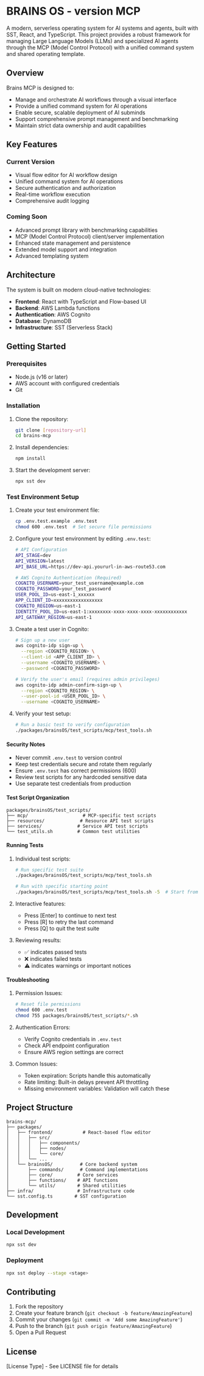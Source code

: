 # BRAINS OS - version MCP

A modern, serverless operating system for AI systems and agents, built with SST, React, and TypeScript. This project provides a robust framework for managing Large Language Models (LLMs) and specialized AI agents through the MCP (Model Control Protocol) with a unified command system and shared operating template.

## Overview

Brains MCP is designed to:
- Manage and orchestrate AI workflows through a visual interface
- Provide a unified command system for AI operations
- Enable secure, scalable deployment of AI subminds
- Support comprehensive prompt management and benchmarking
- Maintain strict data ownership and audit capabilities

## Key Features

### Current Version
- Visual flow editor for AI workflow design
- Unified command system for AI operations
- Secure authentication and authorization
- Real-time workflow execution
- Comprehensive audit logging

### Coming Soon
- Advanced prompt library with benchmarking capabilities
- MCP (Model Control Protocol) client/server implementation
- Enhanced state management and persistence
- Extended model support and integration
- Advanced templating system

## Architecture

The system is built on modern cloud-native technologies:
- **Frontend**: React with TypeScript and Flow-based UI
- **Backend**: AWS Lambda functions
- **Authentication**: AWS Cognito
- **Database**: DynamoDB
- **Infrastructure**: SST (Serverless Stack)

## Getting Started

### Prerequisites

- Node.js (v16 or later)
- AWS account with configured credentials
- Git

### Installation

1. Clone the repository:
   ```bash
   git clone [repository-url]
   cd brains-mcp
   ```

2. Install dependencies:
   ```bash
   npm install
   ```

3. Start the development server:
   ```bash
   npx sst dev
   ```

### Test Environment Setup

1. Create your test environment file:
   ```bash
   cp .env.test.example .env.test
   chmod 600 .env.test  # Set secure file permissions
   ```

2. Configure your test environment by editing `.env.test`:
   ```bash
   # API Configuration
   API_STAGE=dev
   API_VERSION=latest
   API_BASE_URL=https://dev-api.yoururl-in-aws-route53.com

   # AWS Cognito Authentication (Required)
   COGNITO_USERNAME=your_test_username@example.com
   COGNITO_PASSWORD=your_test_password
   USER_POOL_ID=us-east-1_xxxxxx
   APP_CLIENT_ID=xxxxxxxxxxxxxxxxxx
   COGNITO_REGION=us-east-1
   IDENTITY_POOL_ID=us-east-1:xxxxxxxx-xxxx-xxxx-xxxx-xxxxxxxxxxxx
   API_GATEWAY_REGION=us-east-1
   ```

3. Create a test user in Cognito:
   ```bash
   # Sign up a new user
   aws cognito-idp sign-up \
     --region <COGNITO_REGION> \
     --client-id <APP_CLIENT_ID> \
     --username <COGNITO_USERNAME> \
     --password <COGNITO_PASSWORD>

   # Verify the user's email (requires admin privileges)
   aws cognito-idp admin-confirm-sign-up \
     --region <COGNITO_REGION> \
     --user-pool-id <USER_POOL_ID> \
     --username <COGNITO_USERNAME>
   ```

4. Verify your test setup:
   ```bash
   # Run a basic test to verify configuration
   ./packages/brainsOS/test_scripts/mcp/test_tools.sh
   ```

#### Security Notes

- Never commit `.env.test` to version control
- Keep test credentials secure and rotate them regularly
- Ensure `.env.test` has correct permissions (600)
- Review test scripts for any hardcoded sensitive data
- Use separate test credentials from production

#### Test Script Organization

```
packages/brainsOS/test_scripts/
├── mcp/                    # MCP-specific test scripts
├── resources/             # Resource API test scripts
├── services/             # Service API test scripts
└── test_utils.sh         # Common test utilities
```

#### Running Tests

1. Individual test scripts:
   ```bash
   # Run specific test suite
   ./packages/brainsOS/test_scripts/mcp/test_tools.sh
   
   # Run with specific starting point
   ./packages/brainsOS/test_scripts/mcp/test_tools.sh -5  # Start from step 5
   ```

2. Interactive features:
   - Press [Enter] to continue to next test
   - Press [R] to retry the last command
   - Press [Q] to quit the test suite

3. Reviewing results:
   - ✅ indicates passed tests
   - ❌ indicates failed tests
   - ⚠️ indicates warnings or important notices

#### Troubleshooting

1. Permission Issues:
   ```bash
   # Reset file permissions
   chmod 600 .env.test
   chmod 755 packages/brainsOS/test_scripts/*.sh
   ```

2. Authentication Errors:
   - Verify Cognito credentials in `.env.test`
   - Check API endpoint configuration
   - Ensure AWS region settings are correct

3. Common Issues:
   - Token expiration: Scripts handle this automatically
   - Rate limiting: Built-in delays prevent API throttling
   - Missing environment variables: Validation will catch these

## Project Structure

```
brains-mcp/
├── packages/
│   ├── frontend/           # React-based flow editor
│   │   ├── src/
│   │   │   ├── components/
│   │   │   ├── nodes/
│   │   │   └── core/
│   │   └── ...
│   └── brainsOS/          # Core backend system
│       ├── commands/      # Command implementations
│       ├── core/         # Core services
│       ├── functions/    # API functions
│       └── utils/        # Shared utilities
├── infra/                # Infrastructure code
└── sst.config.ts        # SST configuration
```

## Development

### Local Development

```bash
npx sst dev
```

### Deployment

```bash
npx sst deploy --stage <stage>
```

## Contributing

1. Fork the repository
2. Create your feature branch (`git checkout -b feature/AmazingFeature`)
3. Commit your changes (`git commit -m 'Add some AmazingFeature'`)
4. Push to the branch (`git push origin feature/AmazingFeature`)
5. Open a Pull Request

## License

[License Type] - See LICENSE file for details
